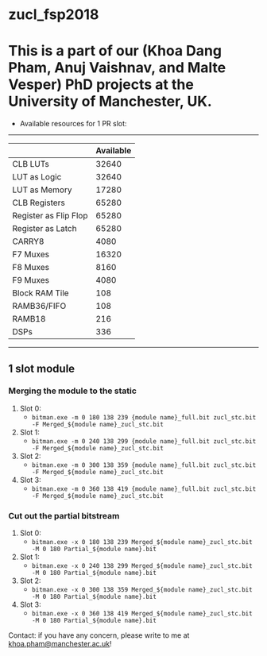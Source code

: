 # zucl_fsp2018
# This is a part of our (Khoa Dang Pham, Anuj Vaishnav, and Malte Vesper) PhD projects at the University of Manchester, UK.

* Available resources for 1 PR slot:
-----------------------------------
|						|Available|
|-----------------------|---------|
|CLB LUTs				|32640    |
|LUT as Logic			|32640    |
|LUT as Memory			|17280    |
|CLB Registers			|65280    |
|Register as Flip Flop	|65280    |
|Register as Latch		|65280    |
|CARRY8					|4080     |
|F7 Muxes				|16320    |
|F8 Muxes				|8160     |
|F9 Muxes				|4080     |
|Block RAM Tile			|108      |
|RAMB36/FIFO			|108      |
|RAMB18					|216      |
|DSPs					|336      |
-----------------------------------

## 1 slot module
### Merging the module to the static
1. Slot 0:
	- `bitman.exe -m 0 180 138 239 {module name}_full.bit zucl_stc.bit -F Merged_${module name}_zucl_stc.bit`
2. Slot 1:
	- `bitman.exe -m 0 240 138 299 {module name}_full.bit zucl_stc.bit -F Merged_${module name}_zucl_stc.bit`
3. Slot 2:
	- `bitman.exe -m 0 300 138 359 {module name}_full.bit zucl_stc.bit -F Merged_${module name}_zucl_stc.bit`
4. Slot 3:
	- `bitman.exe -m 0 360 138 419 {module name}_full.bit zucl_stc.bit -F Merged_${module name}_zucl_stc.bit`

### Cut out the partial bitstream
1. Slot 0:
	- `bitman.exe -x 0 180 138 239 Merged_${module name}_zucl_stc.bit -M 0 180 Partial_${module name}.bit`
2. Slot 1:
	- `bitman.exe -x 0 240 138 299 Merged_${module name}_zucl_stc.bit -M 0 180 Partial_${module name}.bit`
3. Slot 2:
	- `bitman.exe -x 0 300 138 359 Merged_${module name}_zucl_stc.bit -M 0 180 Partial_${module name}.bit`
4. Slot 3:
	- `bitman.exe -x 0 360 138 419 Merged_${module name}_zucl_stc.bit -M 0 180 Partial_${module name}.bit`



Contact: if you have any concern, please write to me at khoa.pham@manchester.ac.uk!
